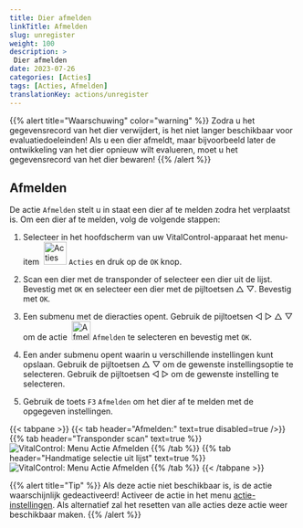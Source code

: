 ```yaml
---
title: Dier afmelden
linkTitle: Afmelden
slug: unregister
weight: 100
description: >
 Dier afmelden
date: 2023-07-26
categories: [Acties]
tags: [Acties, Afmelden]
translationKey: actions/unregister
---
```

{{% alert title="Waarschuwing" color="warning" %}}
Zodra u het gegevensrecord van het dier verwijdert, is het niet langer beschikbaar voor evaluatiedoeleinden! Als u een dier afmeldt, maar bijvoorbeeld later de ontwikkeling van het dier opnieuw wilt evalueren, moet u het gegevensrecord van het dier bewaren!
{{% /alert %}}

## Afmelden

De actie `Afmelden` stelt u in staat een dier af te melden zodra het verplaatst is. Om een dier af te melden, volg de volgende stappen:

1. Selecteer in het hoofdscherm van uw VitalControl-apparaat het menu-item &nbsp;<img src="/icons/actions.svg" width="40" align="bottom" alt="Acties" /> `Acties` en druk op de `OK` knop.

2. Scan een dier met de transponder of selecteer een dier uit de lijst. Bevestig met `OK` en selecteer een dier met de pijltoetsen △ ▽. Bevestig met `OK`.

3. Een submenu met de dieracties opent. Gebruik de pijltoetsen ◁ ▷ △ ▽ om de actie &nbsp;<img src="/icons/actions/unregister.svg" width="33" align="bottom" alt="Afmelden" /> `Afmelden` te selecteren en bevestig met `OK`.

4. Een ander submenu opent waarin u verschillende instellingen kunt opslaan. Gebruik de pijltoetsen △ ▽ om de gewenste instellingsoptie te selecteren. Gebruik de pijltoetsen ◁ ▷ om de gewenste instelling te selecteren.

5. Gebruik de toets `F3` `Afmelden` om het dier af te melden met de opgegeven instellingen.

{{< tabpane >}}
{{< tab header="Afmelden:" text=true disabled=true />}}
{{% tab header="Transponder scan" text=true %}}
 ![VitalControl: Menu Actie Afmelden](../images/unregister-scan.png "Dier afmelden")
{{% /tab %}}
{{% tab header="Handmatige selectie uit lijst" text=true %}}
 ![VitalControl: Menu Actie Afmelden](../images/unregister.png "Dier afmelden")
{{% /tab %}}
{{< /tabpane >}}


{{% alert title="Tip" %}}
Als deze actie niet beschikbaar is, is de actie waarschijnlijk gedeactiveerd! Activeer de actie in het menu [actie-instellingen](../setting/). Als alternatief zal het resetten van alle acties deze actie weer beschikbaar maken.
{{% /alert %}}
